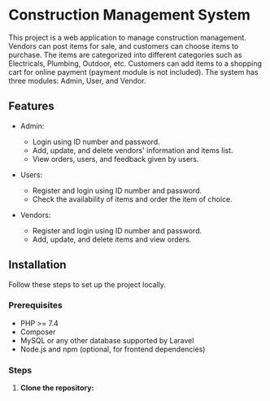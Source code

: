 # Construction Management System

This project is a web application to manage construction management. Vendors can post items for sale, and customers can choose items to purchase. The items are categorized into different categories such as Electricals, Plumbing, Outdoor, etc. Customers can add items to a shopping cart for online payment (payment module is not included). The system has three modules: Admin, User, and Vendor.

## Features

- Admin:
  - Login using ID number and password.
  - Add, update, and delete vendors' information and items list.
  - View orders, users, and feedback given by users.

- Users:
  - Register and login using ID number and password.
  - Check the availability of items and order the item of choice.

- Vendors:
  - Register and login using ID number and password.
  - Add, update, and delete items and view orders.

## Installation

Follow these steps to set up the project locally.

### Prerequisites

- PHP >= 7.4
- Composer
- MySQL or any other database supported by Laravel
- Node.js and npm (optional, for frontend dependencies)

### Steps

1. **Clone the repository:**
